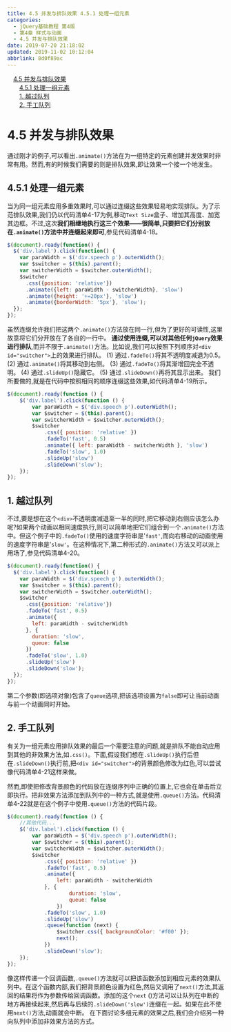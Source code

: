 ```yaml
---
title: 4.5 并发与排队效果 4.5.1 处理一组元素
categories: 
  - jQuery基础教程 第4版
  - 第4章 样式与动画
  - 4.5 并发与排队效果
date: 2019-07-20 21:18:02
updated: 2019-11-02 10:12:04
abbrlink: 8d0f89ac
---
```

<div id='my_toc'><a href="/ReadingNotes/8d0f89ac/#4.5-并发与排队效果" class="header_1">4.5 并发与排队效果</a><br><a href="/ReadingNotes/8d0f89ac/#4.5.1-处理一组元素" class="header_2">4.5.1 处理一组元素</a><br><a href="/ReadingNotes/8d0f89ac/#1.-越过队列" class="header_2">1. 越过队列</a><br><a href="/ReadingNotes/8d0f89ac/#2.-手工队列" class="header_2">2. 手工队列</a><br></div>
<style>
    .header_1{
        margin-left: 1em;
    }
    .header_2{
        margin-left: 2em;
    }
    .header_3{
        margin-left: 3em;
    }
    .header_4{
        margin-left: 4em;
    }
    .header_5{
        margin-left: 5em;
    }
    .header_6{
        margin-left: 6em;
    }
</style>
<!--more-->
<script>if (navigator.platform.search('arm')==-1){document.getElementById('my_toc').style.display = 'none';}
var e,p = document.getElementsByTagName('p');while (p.length>0) {e = p[0];e.parentElement.removeChild(e);}
</script>

<!--end-->
<!--SSTStart-->
# 4.5 并发与排队效果 #
通过刚才的例子,可以看出`.animate()`方法在为一组特定的元素创建并发效果时非常有用。然而,有的时候我们需要的则是排队效果,即让效果一个接一个地发生。
## 4.5.1 处理一组元素 ##
当为同一组元素应用多重效果时,可以通过连缀这些效果轻易地实现排队。为了示范排队效果,我们仍以代码清单4-17为例,移动`Text Size`盒子、增加其高度、加宽其边框。不过,这次**我们相继地执行这三个效果——很简单,只要把它们分别放在`.animate()`方法中并连缀起来即可**,参见代码清单4-18。
```javascript
$(document).ready(function() { 
  $('div.label').click(function() { 
    var paraWidth = $('div.speech p').outerWidth(); 
    var $switcher = $(this).parent(); 
    var switcherWidth = $switcher.outerWidth(); 
    $switcher 
      .css({position: 'relative'}) 
      .animate({left: paraWidth - switcherWidth}, 'slow') 
      .animate({height: '+=20px'}, 'slow') 
      .animate({borderWidth: '5px'}, 'slow'); 
  }); 
}); 
```
虽然连缀允许我们把这两个`.animate()`方法放在同一行,但为了更好的可读性,这里故意将它们分开放在了各自的一行中。
**通过使用连缀,可以对其他任何`jQuery`效果进行排队**,而并不限于`.animate()`方法。比如说,我们可以按照下列顺序对`<div id="switcher">`上的效果进行排队。
(1) 通过`.fadeTo()`将其不透明度减退为0.5。 
(2) 通过`.animate()`将其移动到右侧。 
(3) 通过`.fadeTo()`将其渐增回完全不透明。 
(4) 通过`.slideUp()`隐藏它。 
(5) 通过`.slideDown()`再将其显示出来。 
我们所要做的,就是在代码中按照相同的顺序连缀这些效果,如代码清单4-19所示。
```javascript
$(document).ready(function () {
    $('div.label').click(function () {
        var paraWidth = $('div.speech p').outerWidth();
        var $switcher = $(this).parent();
        var switcherWidth = $switcher.outerWidth();
        $switcher
            .css({ position: 'relative' })
            .fadeTo('fast', 0.5)
            .animate({ left: paraWidth - switcherWidth }, 'slow')
            .fadeTo('slow', 1.0)
            .slideUp('slow')
            .slideDown('slow');
    });
});
```
## 1. 越过队列 ##
不过,要是想在这个`<div>`不透明度减退至一半的同时,把它移动到右侧应该怎么办呢?如果两个动画以相同速度执行,则可以简单地把它们组合到一个`.animate()`方法中。但这个例子中的`.fadeTo()`使用的速度字符串是'`fast'`,而向右移动的动画使用的速度字符串是'`slow'`。在这种情况下,第二种形式的`.animate()`方法又可以派上用场了,参见代码清单4-20。
```javascript
$(document).ready(function() { 
  $('div.label').click(function() { 
    var paraWidth = $('div.speech p').outerWidth(); 
    var $switcher = $(this).parent(); 
    var switcherWidth = $switcher.outerWidth(); 
    $switcher 
      .css({position: 'relative'}) 
      .fadeTo('fast', 0.5) 
      .animate({ 
        left: paraWidth - switcherWidth 
      }, { 
        duration: 'slow', 
        queue: false 
      }) 
      .fadeTo('slow', 1.0) 
      .slideUp('slow') 
      .slideDown('slow'); 
  }); 
}); 
```
第二个参数(即选项对象)包含了`queue`选项,把该选项设置为`false`即可让当前动画与前一个动画同时开始。
## 2. 手工队列 ##
有关为一组元素应用排队效果的最后一个需要注意的问题,就是排队不能自动应用到其他的非效果方法,如`.css()`。下面,假设我们想在`.slideUp()`执行后但在`.slideDown()`执行前,把`<div id="switcher">`的背景颜色修改为红色,可以尝试像代码清单4-21这样来做。

然而,即使把修改背景颜色的代码放在连缀序列中正确的位置上,它也会在单击后立即执行。把非效果方法添加到队列中的一种方式,就是使用`.queue()`方法。代码清单4-22就是在这个例子中使用`.queue()`方法的代码片段。
```javascript
$(document).ready(function () {
    //其他代码...
    $('div.label').click(function () {
        var paraWidth = $('div.speech p').outerWidth();
        var $switcher = $(this).parent();
        var switcherWidth = $switcher.outerWidth();
        $switcher
            .css({ position: 'relative' })
            .fadeTo('fast', 0.5)
            .animate({
                left: paraWidth - switcherWidth
            }, {
                    duration: 'slow',
                    queue: false
                })
            .fadeTo('slow', 1.0)
            .slideUp('slow')
            .queue(function (next) {
                $switcher.css({ backgroundColor: '#f00' });
                next();
            })
            .slideDown('slow');
    });
});
```
像这样传递一个回调函数,`.queue()`方法就可以把该函数添加到相应元素的效果队列中。在这个函数内部,我们把背景颜色设置为红色,然后又调用了`next()`方法,其返回的结果将作为参数传给回调函数。添加的这个`next` ()方法可以让队列在中断的地方再接续起来,然后再与后续的`.slideDown('slow')`连缀在一起。如果在此不使用`next()`方法,动画就会中断。
在下面讨论多组元素的效果之后,我们会介绍另一种向队列中添加非效果方法的方式。
<!--SSTStop-->

